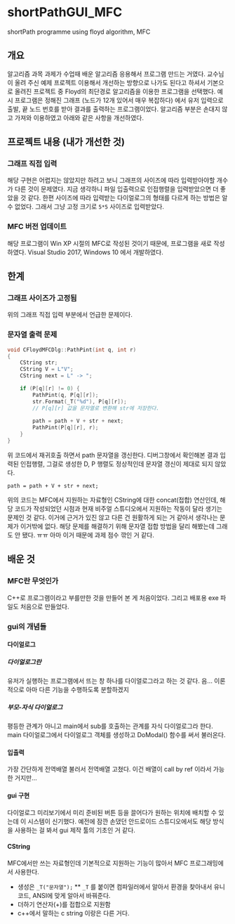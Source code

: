 # shortPathGUI_MFC
shortPath programme using floyd algorithm, MFC

## 개요
알고리즘 과목 과제가 수업때 배운 알고리즘 응용해서 프로그램 만드는 거였다. 교수님이 올려 주신 예제 프로젝트 이용해서 개선하는 방향으로 나가도 된다고 하셔서 기본으로 올려진 프로젝트 중 Floyd의 최단경로 알고리즘을 이용한 프로그램을 선택했다. 예시 프로그램은 정해진 그래프 (노드가 12개 있어서 매우 복잡하다) 에서 유저 입력으로 출발, 끝 노드 번호를 받아 결과를 출력하는 프로그램이었다. 알고리즘 부분은 손대지 않고 가져와 이용하였고 아래와 같은 사항을 개선하였다.
## 프로젝트 내용 (내가 개선한 것)
### 그래프 직접 입력
해당 구현은 어렵지는 않았지만 하려고 보니 그래프의 사이즈에 따라 입력받아야할 개수가 다른 것이 문제였다. 지금 생각하니 파일 입출력으로 인접행렬을 입력받았으면 더 좋았을 것 같다. 한편 사이즈에 따라 입력받는 다이얼로그의 형태를 다르게 하는 방법은 알 수 없었다. 그래서 그냥 고정 크기로 ``5*5`` 사이즈로 입력받았다.
### MFC 버전 업데이트
해당 프로그램이 Win XP 시절의 MFC로 작성된 것이기 때문에, 프로그램을 새로 작성하였다. Visual Studio 2017, Windows 10 에서 개발하였다.
## 한계
### 그래프 사이즈가 고정됨 
위의 그래프 직접 입력 부분에서 언급한 문제이다.
### 문자열 출력 문제
```c
void CFloydMFCDlg::PathPint(int q, int r)
{
	CString str;
	CString V = L"V";
	CString next = L" -> ";

	if (P[q][r] != 0) {
		PathPint(q, P[q][r]);
		str.Format(_T("%d"), P[q][r]);
		// P[q][r] 값을 문자열로 변환해 str에 저장한다.
		
		path = path + V + str + next;
		PathPint(P[q][r], r);
	}
}
```
위 코드에서 재귀호출 하면서 path 문자열을 갱신한다. 디버그창에서 확인해본 결과 입력된 인접행렬, 그걸로 생성한 D, P 행렬도 정상적인데 문자열 갱신이 제대로 되지 않았다.

```
path = path + V + str + next;
```
위의 코드는 MFC에서 지원하는 자료형인 CString에 대한 concat(접합) 연산인데, 해당 코드가 작성되었던 시점과 현재 비주얼 스튜디오에서 지원하는 작동이 달라 생기는 문제인 것 같다. 이거에 근거가 있진 않고 다른 건 원활하게 되는 거 같아서 생각나는 문제가 이거밖에 없다. 해당 문제를 해결하기 위해 문자열 접합 방법을 달리 해봤는데 그래도 안 됐다. ㅠㅠ 아마 이거 때문에 과제 점수 깎인 거 같다.

## 배운 것
### MFC란 무엇인가 
C++로 프로그램이라고 부를만한 것을 만들어 본 게 처음이었다. 그리고 배포용 exe 파일도 처음으로 만들었다.
### gui의 개념들
#### 다이얼로그
##### 다이얼로그란
유저가 실행하는 프로그램에서 뜨는 창 하나를 다이얼로그라고 하는 것 같다. 음... 이론적으로 아마 다른 기능을 수행하도록 분할하겠지
##### 부모-자식 다이얼로그
평등한 관계가 아니고 main에서 sub를 호출하는 관계를 자식 다이얼로그라 한다. main 다이얼로그에서 다이얼로그 객체를 생성하고 DoModal() 함수를 써서 불러온다.
#### 입출력
가장 간단하게 전역배열 불러서 전역배열 고쳤다. 이건 배열이 call by ref 이라서 가능한 거지만...
#### gui 구현
다이얼로그 미리보기에서 미리 준비된 버튼 등을 끌어다가 원하는 위치에 배치할 수 있는데 이 시스템이 신기했다. 예전에 잠깐 손댔던 안드로이드 스튜디오에서도 해당 방식을 사용하는 걸 봐서 gui 제작 툴의 기초인 거 같다.
#### CString
MFC에서만 쓰는 자료형인데 기본적으로 지원하는 기능이 많아서 MFC 프로그래밍에서 사용한다.
* 생성은 ``_T("문자열");``
** ``_T`` 를 붙이면 컴파일러에서 알아서 환경을 찾아내서 유니코드, ANSI에 맞게 알아서 바꿔준다.
* 더하기 연산자(+)를 접합으로 지원함
* c++에서 말하는 c string 이랑은 다른 거다.

